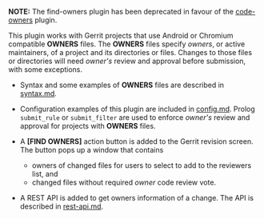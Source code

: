 **NOTE:** The find-owners plugin has been deprecated in favour of the
[code-owners](https://android-review.googlesource.com/plugins/code-owners/Documentation/index.html)
plugin.

This plugin works with Gerrit projects that
use Android or Chromium compatible **OWNERS** files.
The **OWNERS** files specify *owners*, or active maintainers,
of a project and its directories or files.
Changes to those files or directories will
need *owner's* review and approval before submission,
with some exceptions.

* Syntax and some examples of **OWNERS** files are described in [syntax.md](syntax.md).

* Configuration examples of this plugin are included in [config.md](config.md).
  Prolog `submit_rule` or `submit_filter` are used to enforce
  *owner's* review and approval for projects with **OWNERS** files.

* A **[FIND OWNERS]** action button is added to the Gerrit revision screen.
  The button pops up a window that contains
    * owners of changed files for users to select to add to the reviewers list, and
    * changed files without required *owner* code review vote.

* A REST API is added to get owners information of a change.
  The API is described in [rest-api.md](rest-api.md).
